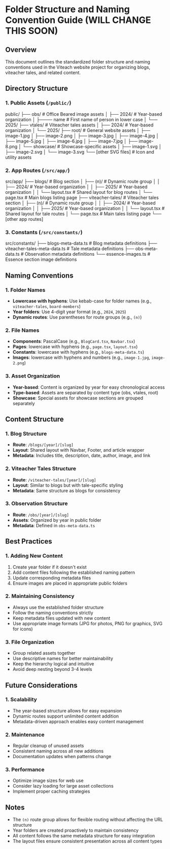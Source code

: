 # Folder Structure and Naming Convention Guide (WILL CHANGE THIS SOON)

## Overview

This document outlines the standardized folder structure and naming conventions used in the Viteach website project for organizing blogs, viteacher tales, and related content.

## Directory Structure

### 1. Public Assets (`/public/`)

public/
├── obs/ # Office Beared image assets
│ ├── 2024/ # Year-based organization
│ ├──── name # First name of person in lower case
│ └── 2025/
├── vtales/ # Viteacher tales assets
│ ├── 2024/ # Year-based organization
│ └── 2025/
├── root/ # General website assets
│ ├── image-1.jpg
│ ├── image-2.png
│ ├── image-3.jpg
│ ├── image-4.jpg
│ ├── image-5.jpg
│ ├── image-6.jpg
│ ├── image-7.jpg
│ ├── image-8.png
│ └── showcase/ # Showcase-specific assets
│ ├── image-1.svg
│ ├── image-2.svg
│ └── image-3.svg
└── [other SVG files] # Icon and utility assets

### 2. App Routes (`/src/app/`)

src/app/
├── blogs/ # Blog section
│ ├── (n)/ # Dynamic route group
│ │ ├── 2024/ # Year-based organization
│ │ ├── 2025/ # Year-based organization
│ │ └── layout.tsx # Shared layout for blog routes
│ └── page.tsx # Main blogs listing page
├── viteacher-tales/ # Viteacher tales section
│ ├── (n)/ # Dynamic route group
│ │ ├── 2024/ # Year-based organization
│ │ ├── 2025/ # Year-based organization
│ │ └── layout.tsx # Shared layout for tale routes
│ └── page.tsx # Main tales listing page
└── [other app routes]

### 3. Constants (`/src/constants/`)

src/constants/
├── blogs-meta-data.ts # Blog metadata definitions
├── viteacher-tales-meta-data.ts # Tale metadata definitions
├── obs-meta-data.ts # Observation metadata definitions
└── essence-images.ts # Essence section image definitions

## Naming Conventions

### 1. Folder Names

- **Lowercase with hyphens**: Use kebab-case for folder names (e.g., `viteacher-tales`, `board-members`)
- **Year folders**: Use 4-digit year format (e.g., `2024`, `2025`)
- **Dynamic routes**: Use parentheses for route groups (e.g., `(n)`)

### 2. File Names

- **Components**: PascalCase (e.g., `BlogCard.tsx`, `Navbar.tsx`)
- **Pages**: lowercase with hyphens (e.g., `page.tsx`, `layout.tsx`)
- **Constants**: lowercase with hyphens (e.g., `blogs-meta-data.ts`)
- **Images**: lowercase with hyphens and numbers (e.g., `image-1.jpg`, `image-2.png`)

### 3. Asset Organization

- **Year-based**: Content is organized by year for easy chronological access
- **Type-based**: Assets are separated by content type (obs, vtales, root)
- **Showcase**: Special assets for showcase sections are grouped separately

## Content Structure

### 1. Blog Structure

- **Route**: `/blogs/[year]/[slug]`
- **Layout**: Shared layout with Navbar, Footer, and article wrapper
- **Metadata**: Includes title, description, date, author, image, and link

### 2. Viteacher Tales Structure

- **Route**: `/viteacher-tales/[year]/[slug]`
- **Layout**: Similar to blogs but with tale-specific styling
- **Metadata**: Same structure as blogs for consistency

### 3. Observation Structure

- **Route**: `/obs/[year]/[slug]`
- **Assets**: Organized by year in public folder
- **Metadata**: Defined in `obs-meta-data.ts`

## Best Practices

### 1. Adding New Content

1. Create year folder if it doesn't exist
2. Add content files following the established naming pattern
3. Update corresponding metadata files
4. Ensure images are placed in appropriate public folders

### 2. Maintaining Consistency

- Always use the established folder structure
- Follow the naming conventions strictly
- Keep metadata files updated with new content
- Use appropriate image formats (JPG for photos, PNG for graphics, SVG for icons)

### 3. File Organization

- Group related assets together
- Use descriptive names for better maintainability
- Keep the hierarchy logical and intuitive
- Avoid deep nesting beyond 3-4 levels

## Future Considerations

### 1. Scalability

- The year-based structure allows for easy expansion
- Dynamic routes support unlimited content addition
- Metadata-driven approach enables easy content management

### 2. Maintenance

- Regular cleanup of unused assets
- Consistent naming across all new additions
- Documentation updates when patterns change

### 3. Performance

- Optimize image sizes for web use
- Consider lazy loading for large asset collections
- Implement proper caching strategies

## Notes

- The `(n)` route group allows for flexible routing without affecting the URL structure
- Year folders are created proactively to maintain consistency
- All content follows the same metadata structure for easy integration
- The layout files ensure consistent presentation across all content types
